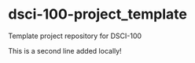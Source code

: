 # dsci-100-project_template
Template project repository for DSCI-100

This is a second line added locally!
